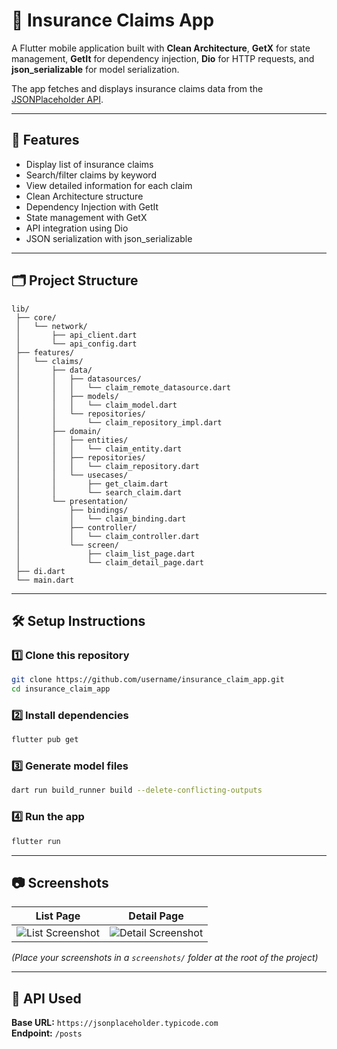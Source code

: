 # 📱 Insurance Claims App

A Flutter mobile application built with **Clean Architecture**, **GetX** for state management, **GetIt** for dependency injection, **Dio** for HTTP requests, and **json_serializable** for model serialization.

The app fetches and displays insurance claims data from the [JSONPlaceholder API](https://jsonplaceholder.typicode.com/posts).

---

## 🚀 Features

- Display list of insurance claims
- Search/filter claims by keyword
- View detailed information for each claim
- Clean Architecture structure
- Dependency Injection with GetIt
- State management with GetX
- API integration using Dio
- JSON serialization with json_serializable

---

## 🗂 Project Structure

```
lib/
 ├── core/
 │   └── network/
 │       ├── api_client.dart
 │       └── api_config.dart
 ├── features/
 │   └── claims/
 │       ├── data/
 │       │   ├── datasources/
 │       │   │   └── claim_remote_datasource.dart
 │       │   ├── models/
 │       │   │   └── claim_model.dart
 │       │   └── repositories/
 │       │       └── claim_repository_impl.dart
 │       ├── domain/
 │       │   ├── entities/
 │       │   │   └── claim_entity.dart
 │       │   ├── repositories/
 │       │   │   └── claim_repository.dart
 │       │   └── usecases/
 │       │       ├── get_claim.dart
 │       │       └── search_claim.dart
 │       └── presentation/
 │           ├── bindings/
 │           │   └── claim_binding.dart
 │           ├── controller/
 │           │   └── claim_controller.dart
 │           └── screen/
 │               ├── claim_list_page.dart
 │               └── claim_detail_page.dart
 ├── di.dart
 └── main.dart
```

---

## 🛠 Setup Instructions

### 1️⃣ Clone this repository

```bash
git clone https://github.com/username/insurance_claim_app.git
cd insurance_claim_app
```

### 2️⃣ Install dependencies

```bash
flutter pub get
```

### 3️⃣ Generate model files

```bash
dart run build_runner build --delete-conflicting-outputs
```

### 4️⃣ Run the app

```bash
flutter run
```

---

## 📷 Screenshots

| List Page                                     | Detail Page                                       |
| --------------------------------------------- | ------------------------------------------------- |
| ![List Screenshot](screenshots/list_page.png) | ![Detail Screenshot](screenshots/detail_page.png) |

_(Place your screenshots in a `screenshots/` folder at the root of the project)_

---

## 🔗 API Used

**Base URL:** `https://jsonplaceholder.typicode.com`  
**Endpoint:** `/posts`
